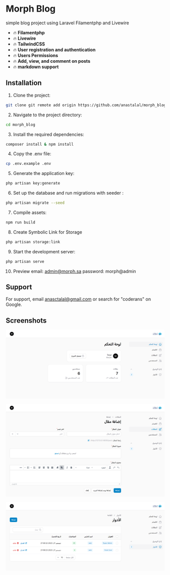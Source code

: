 
# Morph Blog

simple blog project using Laravel Filamentphp and Livewire
- :fire: **Filamentphp** 
- :fire: **Livewire** 
- :fire: **TailwindCSS** 
- :fire: **User registration and authentication** 
- :fire: **Users Permissions**
- :fire: **Add, view, and comment on posts**
- :fire: **markdown support**

## Installation

1. Clone the project:

```bash
git clone git remote add origin https://github.com/anastalal/morph_blog.git
```
2. Navigate to the project directory:
```bash
cd morph_blog
```
3. Install the required dependencies:
```bash
composer install & npm install
```
4. Copy the .env file:
```bash
cp .env.example .env
```
5. Generate the application key:
```bash
php artisan key:generate
```
6. Set up the database and run migrations with seeder :
```bash
php artisan migrate --seed
```
7. Compile assets:
```bash
npm run build
```
8. Create Symbolic Link for Storage
```bash
php artisan storage:link
```
9. Start the development server:
```bash
php artisan serve
```
10. Preview 
email: admin@morph.sa
password: morph@admin
## Support

For support, email anasctalal@gmail.com or search for "coderans" on Google.


## Screenshots

![App Screenshot](https://github.com/anastalal/morph_blog/blob/main/Screenshots/1.png)

![App Screenshot](https://github.com/anastalal/morph_blog/blob/main/Screenshots/2.png)


![App Screenshot](https://github.com/anastalal/morph_blog/blob/main/Screenshots/3.png)